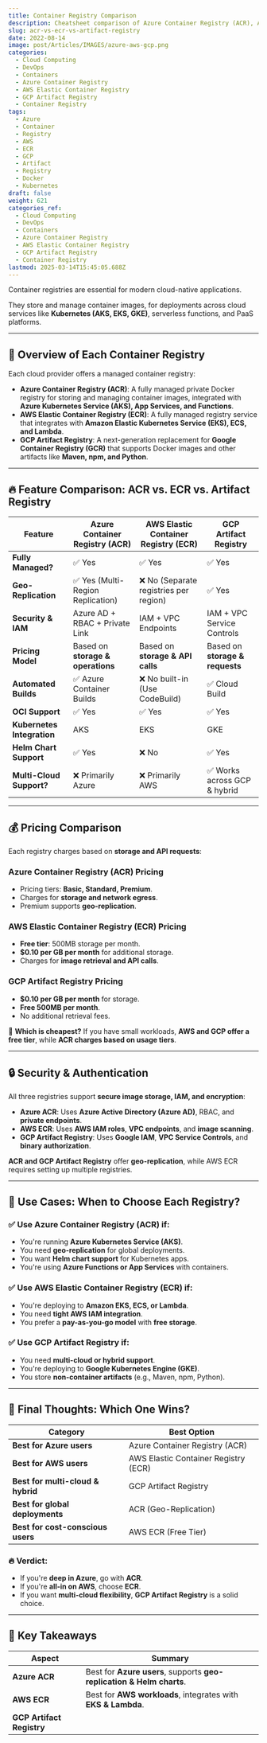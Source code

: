 ```yaml
---
title: Container Registry Comparison
description: Cheatsheet comparison of Azure Container Registry (ACR), AWS Elastic Container Registry (ECR), and GCP Artifact Registry
slug: acr-vs-ecr-vs-artifact-registry
date: 2022-08-14
image: post/Articles/IMAGES/azure-aws-gcp.png
categories:
  - Cloud Computing
  - DevOps
  - Containers
  - Azure Container Registry
  - AWS Elastic Container Registry
  - GCP Artifact Registry
  - Container Registry
tags:
  - Azure
  - Container
  - Registry
  - AWS
  - ECR
  - GCP
  - Artifact
  - Registry
  - Docker
  - Kubernetes
draft: false
weight: 621
categories_ref:
  - Cloud Computing
  - DevOps
  - Containers
  - Azure Container Registry
  - AWS Elastic Container Registry
  - GCP Artifact Registry
  - Container Registry
lastmod: 2025-03-14T15:45:05.688Z
---
```

Container registries are essential for modern cloud-native applications.

They store and manage container images, for deployments across cloud services like **Kubernetes (AKS, EKS, GKE)**, serverless functions, and PaaS platforms.

<!-- 
But which one should you use: **Azure Container Registry (ACR), AWS Elastic Container Registry (ECR), or GCP Artifact Registry?** Let's break it down! -->

***

## 🚀 **Overview of Each Container Registry**

Each cloud provider offers a managed container registry:

* **Azure Container Registry (ACR)**: A fully managed private Docker registry for storing and managing container images, integrated with **Azure Kubernetes Service (AKS), App Services, and Functions**.
* **AWS Elastic Container Registry (ECR)**: A fully managed registry service that integrates with **Amazon Elastic Kubernetes Service (EKS), ECS, and Lambda**.
* **GCP Artifact Registry**: A next-generation replacement for **Google Container Registry (GCR)** that supports Docker images and other artifacts like **Maven, npm, and Python**.

***

## 🔥 **Feature Comparison: ACR vs. ECR vs. Artifact Registry**

| Feature                    | **Azure Container Registry (ACR)** | **AWS Elastic Container Registry (ECR)** | **GCP Artifact Registry**       |
| -------------------------- | ---------------------------------- | ---------------------------------------- | ------------------------------- |
| **Fully Managed?**         | ✅ Yes                              | ✅ Yes                                    | ✅ Yes                           |
| **Geo-Replication**        | ✅ Yes (Multi-Region Replication)   | ❌ No (Separate registries per region)    | ✅ Yes                           |
| **Security & IAM**         | Azure AD + RBAC + Private Link     | IAM + VPC Endpoints                      | IAM + VPC Service Controls      |
| **Pricing Model**          | Based on **storage & operations**  | Based on **storage & API calls**         | Based on **storage & requests** |
| **Automated Builds**       | ✅ Azure Container Builds           | ❌ No built-in (Use CodeBuild)            | ✅ Cloud Build                   |
| **OCI Support**            | ✅ Yes                              | ✅ Yes                                    | ✅ Yes                           |
| **Kubernetes Integration** | AKS                                | EKS                                      | GKE                             |
| **Helm Chart Support**     | ✅ Yes                              | ❌ No                                     | ✅ Yes                           |
| **Multi-Cloud Support?**   | ❌ Primarily Azure                  | ❌ Primarily AWS                          | ✅ Works across GCP & hybrid     |

***

## 💰 **Pricing Comparison**

Each registry charges based on **storage and API requests**:

### **Azure Container Registry (ACR) Pricing**

* Pricing tiers: **Basic, Standard, Premium**.
* Charges for **storage and network egress**.
* Premium supports **geo-replication**.

### **AWS Elastic Container Registry (ECR) Pricing**

* **Free tier**: 500MB storage per month.
* **\$0.10 per GB per month** for additional storage.
* Charges for **image retrieval and API calls**.

### **GCP Artifact Registry Pricing**

* **\$0.10 per GB per month** for storage.
* **Free 500MB per month**.
* No additional retrieval fees.

🔹 **Which is cheapest?** If you have small workloads, **AWS and GCP offer a free tier**, while **ACR charges based on usage tiers**.

***

## 🔒 **Security & Authentication**

All three registries support **secure image storage, IAM, and encryption**:

* **Azure ACR**: Uses **Azure Active Directory (Azure AD)**, RBAC, and **private endpoints**.
* **AWS ECR**: Uses **AWS IAM roles**, **VPC endpoints**, and **image scanning**.
* **GCP Artifact Registry**: Uses **Google IAM**, **VPC Service Controls**, and **binary authorization**.

**ACR and GCP Artifact Registry** offer **geo-replication**, while AWS ECR requires setting up multiple registries.

***

## 🚀 **Use Cases: When to Choose Each Registry?**

### ✅ **Use Azure Container Registry (ACR) if:**

* You're running **Azure Kubernetes Service (AKS)**.
* You need **geo-replication** for global deployments.
* You want **Helm chart support** for Kubernetes apps.
* You're using **Azure Functions or App Services** with containers.

### ✅ **Use AWS Elastic Container Registry (ECR) if:**

* You're deploying to **Amazon EKS, ECS, or Lambda**.
* You need **tight AWS IAM integration**.
* You prefer a **pay-as-you-go model** with **free storage**.

### ✅ **Use GCP Artifact Registry if:**

* You need **multi-cloud or hybrid support**.
* You're deploying to **Google Kubernetes Engine (GKE)**.
* You store **non-container artifacts** (e.g., Maven, npm, Python).

***

## 🎯 **Final Thoughts: Which One Wins?**

| Category                          | **Best Option**                      |
| --------------------------------- | ------------------------------------ |
| **Best for Azure users**          | Azure Container Registry (ACR)       |
| **Best for AWS users**            | AWS Elastic Container Registry (ECR) |
| **Best for multi-cloud & hybrid** | GCP Artifact Registry                |
| **Best for global deployments**   | ACR (Geo-Replication)                |
| **Best for cost-conscious users** | AWS ECR (Free Tier)                  |

### **🔥 Verdict:**

* If you're **deep in Azure**, go with **ACR**.
* If you're **all-in on AWS**, choose **ECR**.
* If you want **multi-cloud flexibility**, **GCP Artifact Registry** is a solid choice.

<!-- Each service excels in different areas, so choose based on your cloud infrastructure! -->

***

## 📌 **Key Takeaways**

| **Aspect**                | **Summary**                                                           |
| ------------------------- | --------------------------------------------------------------------- |
| **Azure ACR**             | Best for **Azure users**, supports **geo-replication & Helm charts**. |
| **AWS ECR**               | Best for **AWS workloads**, integrates with **EKS & Lambda**.         |
| **GCP Artifact Registry** |                                                                       |
